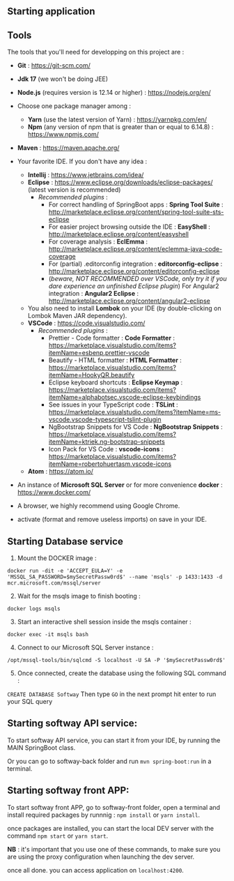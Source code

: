 Starting application
------------------

Tools
----------

The tools that you'll need for developping on this project are :

* **Git** : https://git-scm.com/
* **Jdk 17** (we won't be doing JEE)
* **Node.js** (requires version is 12.14 or higher) : https://nodejs.org/en/
* Choose one package manager among :
    * **Yarn** (use the latest version of Yarn) : https://yarnpkg.com/en/
    * **Npm** (any version of npm that is greater than or equal to 6.14.8) : https://www.npmjs.com/
* **Maven** : https://maven.apache.org/
* Your favorite IDE. If you don't have any idea :
    * **Intellij** : https://www.jetbrains.com/idea/
    * **Eclipse** : https://www.eclipse.org/downloads/eclipse-packages/ (latest version is recommended)
        * *Recommended plugins* :
            * For correct handling of SpringBoot apps : **Spring Tool Suite** : http://marketplace.eclipse.org/content/spring-tool-suite-sts-eclipse
            * For easier project browsing outside the IDE : **EasyShell** : http://marketplace.eclipse.org/content/easyshell
            * For coverage analysis : **EclEmma** : http://marketplace.eclipse.org/content/eclemma-java-code-coverage
            * For (partial) .editorconfig integration : **editorconfig-eclipse** : http://marketplace.eclipse.org/content/editorconfig-eclipse
            * (*beware, NOT RECOMMENDED over VSCode, only try it if you dare experience an unfinished Eclipse plugin*) For Angular2 integration : **Angular2 Eclipse** : http://marketplace.eclipse.org/content/angular2-eclipse
    * You also need to install **Lombok** on your IDE (by double-clicking on Lombok Maven JAR dependency).
    * **VSCode** : https://code.visualstudio.com/
        * *Recommended plugins* :
            * Prettier - Code formatter : **Code Formatter** : https://marketplace.visualstudio.com/items?itemName=esbenp.prettier-vscode
            * Beautify - HTML formatter : **HTML Formatter** : https://marketplace.visualstudio.com/items?itemName=HookyQR.beautify
            * Eclipse keyboard shortcuts : **Eclipse Keymap** : https://marketplace.visualstudio.com/items?itemName=alphabotsec.vscode-eclipse-keybindings
            * See issues in your TypeScript code : **TSLint** : https://marketplace.visualstudio.com/items?itemName=ms-vscode.vscode-typescript-tslint-plugin
            * NgBootstrap Snippets for VS Code : **NgBootstrap Snippets** : https://marketplace.visualstudio.com/items?itemName=ktriek.ng-bootstrap-snippets
            * Icon Pack for VS Code : **vscode-icons** : https://marketplace.visualstudio.com/items?itemName=robertohuertasm.vscode-icons
    * **Atom** : https://atom.io/

* An instance of **Microsoft SQL Server** or for more convenience **docker** : https://www.docker.com/

* A browser, we highly recommend using Google Chrome.

* activate (format and remove useless imports) on save in your IDE.

## Starting Database service
1. Mount the DOCKER image :

`docker run -dit -e 'ACCEPT_EULA=Y' -e 'MSSQL_SA_PASSWORD=$mySecretPassw0rd$' --name 'msqls' -p 1433:1433 -d mcr.microsoft.com/mssql/server`

2. Wait for the msqls image to finish booting :

`docker logs msqls`

3. Start an interactive shell session inside the msqls container :

`docker exec -it msqls bash`

4. Connect to our Microsoft SQL Server instance :

`/opt/mssql-tools/bin/sqlcmd -S localhost -U SA -P '$mySecretPassw0rd$'`

5. Once connected, create the database using the following SQL command :

`CREATE DATABASE Softway` Then type `GO` in the next prompt hit enter to run your SQL query

## Starting softway API service:

To start softway API service, you can start it from your IDE, by running the MAIN SpringBoot class.

Or you can go to softway-back folder and run `mvn spring-boot:run` in a terminal.

## Starting softway front APP:

To start softway front APP, go to softway-front folder, open a terminal and install required packages by runnnig : `npm install` or `yarn install`.

once packages are installed, you can start the local DEV server with the command `npm start` or `yarn start`.

**NB** : it's important that you use one of these commands, to make sure you are using the proxy configuration when launching the dev server.

once all done. you can access application on `localhost:4200`.
